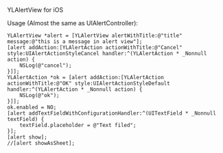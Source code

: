 YLAlertView for iOS

Usage (Almost the same as UIAlertController):


    YLAlertView *alert = [YLAlertView alertWithTitle:@"title" message:@"this is a message in alert view"];
    [alert addAction:[YLAlertAction actionWithTitle:@"Cancel" style:UIAlertActionStyleCancel handler:^(YLAlertAction * _Nonnull action) {
        NSLog(@"cancel");
    }]];
    YLAlertAction *ok = [alert addAction:[YLAlertAction actionWithTitle:@"OK" style:UIAlertActionStyleDefault handler:^(YLAlertAction * _Nonnull action) {
        NSLog(@"ok");
    }]];
    ok.enabled = NO;
    [alert addTextFieldWithConfigurationHandler:^(UITextField * _Nonnull textField) {
        textField.placeholder = @"Text filed";
    }];
    [alert show];
    //[alert showAsSheet];
